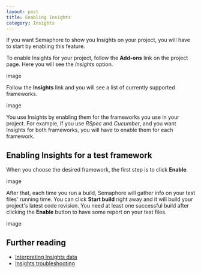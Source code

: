 ```yaml
---
layout: post
title: Enabling Insights
category: Insights
---
```


If you want Semaphore to show you Insights on your project, you will have to
start by enabling this feature.

To enable Insights for your project, follow the **Add-ons** link on the project
page. Here you will see the _Insights_ option.

image

Follow the **Insights** link and you will see a list of currently supported
frameworks.

image

You use Insights by enabling them for the frameworks you use in your project.
For example, if you use _RSpec_ and _Cucumber_, and you want Insights for both
frameworks, you will have to enable them for each framework.

## Enabling Insights for a test framework
When you choose the desired framework, the first step is to click
**Enable**.

image

After that, each time you run a build, Semaphore will gather info
on your test files' running time. You can click **Start build** right away and
it will build your project's latest code revision. You need at least one
successful build after clicking the **Enable** button to have some report on
your test files.

image

## Further reading
- [Interpreting Insights data](/docs/insights/interpreting-insights-data.html)
- [Insights troubleshooting](/docs/insights/insights-troubleshooting.html)
